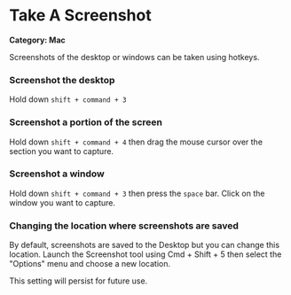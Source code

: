 # Take A Screenshot

__Category: Mac__

Screenshots of the desktop or windows can be taken using hotkeys.

### Screenshot the desktop

Hold down `shift + command + 3`

### Screenshot a portion of the screen

Hold down `shift + command + 4` then drag the mouse cursor over the section you want to capture.

### Screenshot a window

Hold down `shift + command + 3` then press the `space` bar. Click on the window you want to capture.

### Changing the location where screenshots are saved

By default, screenshots are saved to the Desktop but you can change this location. Launch the Screenshot tool using Cmd + Shift + 5 then select the "Options" menu and choose a new location. 

This setting will persist for future use.